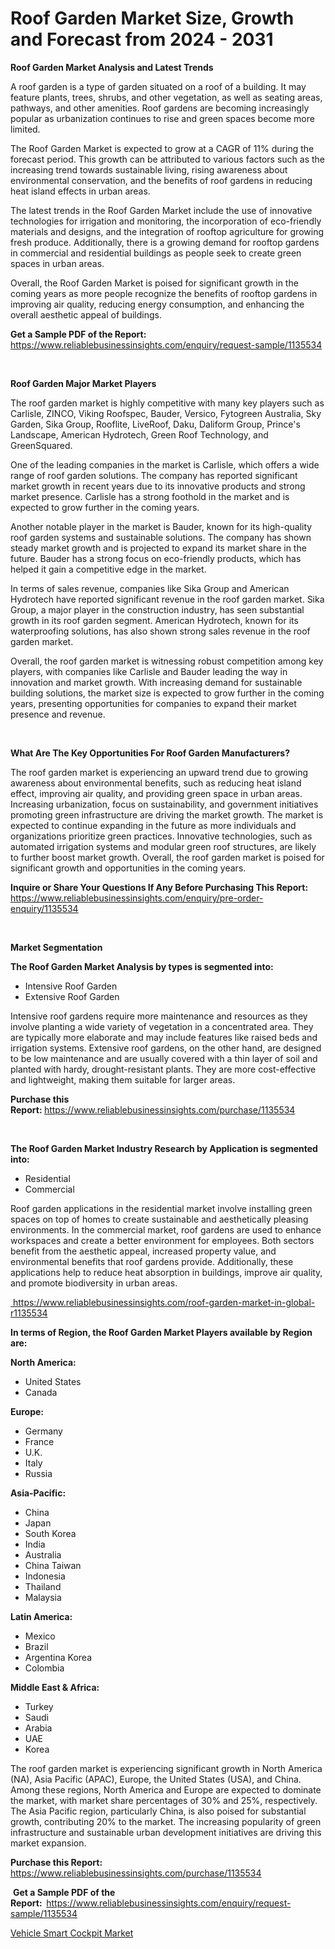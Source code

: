 <p><h1>Roof Garden Market Size, Growth and Forecast from 2024 - 2031</h1></p><p><strong>Roof Garden Market Analysis and Latest Trends</strong></p>
<p><p>A roof garden is a type of garden situated on a roof of a building. It may feature plants, trees, shrubs, and other vegetation, as well as seating areas, pathways, and other amenities. Roof gardens are becoming increasingly popular as urbanization continues to rise and green spaces become more limited.</p><p>The Roof Garden Market is expected to grow at a CAGR of 11% during the forecast period. This growth can be attributed to various factors such as the increasing trend towards sustainable living, rising awareness about environmental conservation, and the benefits of roof gardens in reducing heat island effects in urban areas. </p><p>The latest trends in the Roof Garden Market include the use of innovative technologies for irrigation and monitoring, the incorporation of eco-friendly materials and designs, and the integration of rooftop agriculture for growing fresh produce. Additionally, there is a growing demand for rooftop gardens in commercial and residential buildings as people seek to create green spaces in urban areas.</p><p>Overall, the Roof Garden Market is poised for significant growth in the coming years as more people recognize the benefits of rooftop gardens in improving air quality, reducing energy consumption, and enhancing the overall aesthetic appeal of buildings.</p></p>
<p><strong>Get a Sample PDF of the Report:&nbsp;</strong> <a href="https://www.reliablebusinessinsights.com/enquiry/request-sample/1135534">https://www.reliablebusinessinsights.com/enquiry/request-sample/1135534</a></p>
<p>&nbsp;</p>
<p><strong>Roof Garden Major Market Players</strong></p>
<p><p>The roof garden market is highly competitive with many key players such as Carlisle, ZINCO, Viking Roofspec, Bauder, Versico, Fytogreen Australia, Sky Garden, Sika Group, Rooflite, LiveRoof, Daku, Daliform Group, Prince's Landscape, American Hydrotech, Green Roof Technology, and GreenSquared. </p><p>One of the leading companies in the market is Carlisle, which offers a wide range of roof garden solutions. The company has reported significant market growth in recent years due to its innovative products and strong market presence. Carlisle has a strong foothold in the market and is expected to grow further in the coming years.</p><p>Another notable player in the market is Bauder, known for its high-quality roof garden systems and sustainable solutions. The company has shown steady market growth and is projected to expand its market share in the future. Bauder has a strong focus on eco-friendly products, which has helped it gain a competitive edge in the market.</p><p>In terms of sales revenue, companies like Sika Group and American Hydrotech have reported significant revenue in the roof garden market. Sika Group, a major player in the construction industry, has seen substantial growth in its roof garden segment. American Hydrotech, known for its waterproofing solutions, has also shown strong sales revenue in the roof garden market.</p><p>Overall, the roof garden market is witnessing robust competition among key players, with companies like Carlisle and Bauder leading the way in innovation and market growth. With increasing demand for sustainable building solutions, the market size is expected to grow further in the coming years, presenting opportunities for companies to expand their market presence and revenue.</p></p>
<p>&nbsp;</p>
<p><strong>What Are The Key Opportunities For Roof Garden Manufacturers?</strong></p>
<p><p>The roof garden market is experiencing an upward trend due to growing awareness about environmental benefits, such as reducing heat island effect, improving air quality, and providing green space in urban areas. Increasing urbanization, focus on sustainability, and government initiatives promoting green infrastructure are driving the market growth. The market is expected to continue expanding in the future as more individuals and organizations prioritize green practices. Innovative technologies, such as automated irrigation systems and modular green roof structures, are likely to further boost market growth. Overall, the roof garden market is poised for significant growth and opportunities in the coming years.</p></p>
<p><strong>Inquire or Share Your Questions If Any Before Purchasing This Report:</strong> <a href="https://www.reliablebusinessinsights.com/enquiry/pre-order-enquiry/1135534">https://www.reliablebusinessinsights.com/enquiry/pre-order-enquiry/1135534</a></p>
<p>&nbsp;</p>
<p><strong>Market Segmentation</strong></p>
<p><strong>The Roof Garden Market Analysis by types is segmented into:</strong></p>
<p><ul><li>Intensive Roof Garden</li><li>Extensive Roof Garden</li></ul></p>
<p><p>Intensive roof gardens require more maintenance and resources as they involve planting a wide variety of vegetation in a concentrated area. They are typically more elaborate and may include features like raised beds and irrigation systems. Extensive roof gardens, on the other hand, are designed to be low maintenance and are usually covered with a thin layer of soil and planted with hardy, drought-resistant plants. They are more cost-effective and lightweight, making them suitable for larger areas.</p></p>
<p><strong>Purchase this Report:&nbsp;</strong><a href="https://www.reliablebusinessinsights.com/purchase/1135534">https://www.reliablebusinessinsights.com/purchase/1135534</a></p>
<p>&nbsp;</p>
<p><strong>The Roof Garden Market Industry Research by Application is segmented into:</strong></p>
<p><ul><li>Residential</li><li>Commercial</li></ul></p>
<p><p>Roof garden applications in the residential market involve installing green spaces on top of homes to create sustainable and aesthetically pleasing environments. In the commercial market, roof gardens are used to enhance workspaces and create a better environment for employees. Both sectors benefit from the aesthetic appeal, increased property value, and environmental benefits that roof gardens provide. Additionally, these applications help to reduce heat absorption in buildings, improve air quality, and promote biodiversity in urban areas.</p></p>
<p><a href="https://www.reliablebusinessinsights.com/roof-garden-market-in-global-r1135534">&nbsp;https://www.reliablebusinessinsights.com/roof-garden-market-in-global-r1135534</a></p>
<p><strong>In terms of Region, the Roof Garden Market Players available by Region are:</strong></p>
<p>
    <p> <strong> North America: </strong>
        <ul>
            <li>United States</li>
            <li>Canada</li>
        </ul>
        </p> 
    <p> <strong> Europe: </strong>
        <ul>
            <li>Germany</li>
            <li>France</li>
            <li>U.K.</li>
            <li>Italy</li>
            <li>Russia</li>
        </ul>
        </p> 
    <p> <strong> Asia-Pacific: </strong>
        <ul>
            <li>China</li>
            <li>Japan</li>
            <li>South Korea</li>
            <li>India</li>
            <li>Australia</li>
            <li>China Taiwan</li>
            <li>Indonesia</li>
            <li>Thailand</li>
            <li>Malaysia</li>
        </ul>
        </p> 
    <p> <strong> Latin America: </strong>
        <ul>
            <li>Mexico</li>
            <li>Brazil</li>
            <li>Argentina Korea</li>
            <li>Colombia</li>
        </ul>
        </p> 
    <p> <strong> Middle East & Africa: </strong>
        <ul>
            <li>Turkey</li>
            <li>Saudi</li>
            <li>Arabia</li>
            <li>UAE</li>
            <li>Korea</li>
        </ul>
    </p>
    </p>
<p><p>The roof garden market is experiencing significant growth in North America (NA), Asia Pacific (APAC), Europe, the United States (USA), and China. Among these regions, North America and Europe are expected to dominate the market, with market share percentages of 30% and 25%, respectively. The Asia Pacific region, particularly China, is also poised for substantial growth, contributing 20% to the market. The increasing popularity of green infrastructure and sustainable urban development initiatives are driving this market expansion.</p></p>
<p><strong>Purchase this Report: </strong><a href="https://www.reliablebusinessinsights.com/purchase/1135534">https://www.reliablebusinessinsights.com/purchase/1135534</a></p>
<p>&nbsp;<strong>Get a Sample PDF of the Report:&nbsp;&nbsp;</strong><a href="https://www.reliablebusinessinsights.com/enquiry/request-sample/1135534">https://www.reliablebusinessinsights.com/enquiry/request-sample/1135534</a></p>
<p><strong></strong></p>
<p><p><a href="https://github.com/slbola/Market-Research-Report-List-1/blob/main/vehicle-smart-cockpit-market.md">Vehicle Smart Cockpit Market</a></p></p>